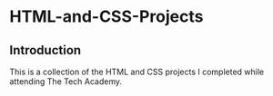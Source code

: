 # HTML-and-CSS-Projects

## Introduction
This is a collection of the HTML and CSS projects I completed while attending The Tech Academy.
